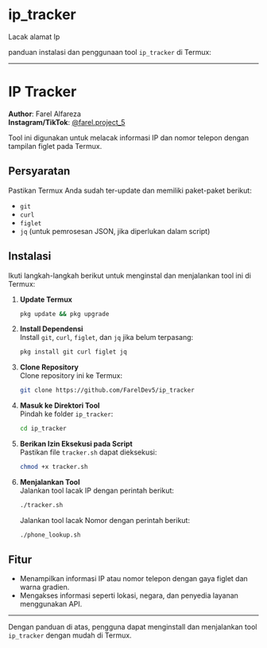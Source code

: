 # ip_tracker
Lacak alamat Ip

panduan instalasi dan penggunaan tool `ip_tracker` di Termux:

---

# IP Tracker

**Author**: Farel Alfareza  
**Instagram/TikTok**: [@farel.project_5](https://instagram.com/farel.project_5)

Tool ini digunakan untuk melacak informasi IP dan nomor telepon dengan tampilan figlet pada Termux.

## Persyaratan

Pastikan Termux Anda sudah ter-update dan memiliki paket-paket berikut:
- `git`
- `curl`
- `figlet`
- `jq` (untuk pemrosesan JSON, jika diperlukan dalam script)

## Instalasi

Ikuti langkah-langkah berikut untuk menginstal dan menjalankan tool ini di Termux:

1. **Update Termux**  
   ```bash
   pkg update && pkg upgrade
   ```

2. **Install Dependensi**  
   Install `git`, `curl`, `figlet`, dan `jq` jika belum terpasang:
   ```bash
   pkg install git curl figlet jq
   ```

3. **Clone Repository**  
   Clone repository ini ke Termux:
   ```bash
   git clone https://github.com/FarelDev5/ip_tracker
   ```

4. **Masuk ke Direktori Tool**  
   Pindah ke folder `ip_tracker`:
   ```bash
   cd ip_tracker
   ```

5. **Berikan Izin Eksekusi pada Script**  
   Pastikan file `tracker.sh` dapat dieksekusi:
   ```bash
   chmod +x tracker.sh
   ```

6. **Menjalankan Tool**  
   Jalankan tool lacak IP dengan perintah berikut:
   ```bash
   ./tracker.sh
   ```
   Jalankan tool lacak Nomor dengan perintah berikut:
   ```bash
   ./phone_lookup.sh
   ```
   

## Fitur

- Menampilkan informasi IP atau nomor telepon dengan gaya figlet dan warna gradien.
- Mengakses informasi seperti lokasi, negara, dan penyedia layanan menggunakan API.

---

Dengan panduan di atas, pengguna dapat menginstall dan menjalankan tool `ip_tracker` dengan mudah di Termux.
